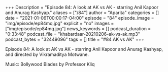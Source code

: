 +++
Description = "Episode 84: A look at AK vs AK - starring Anil Kapoor and Anurag Kashyap."
aliases = ["/84"]
author = "Aparita"
categories = []
date = "2021-01-06T00:00:17-04:00"
episode = "84"
episode_image = "img/episode/ep84mq.jpg"
explicit = "no"
images = ["img/episode/ep84mq.jpg"]
news_keywords = []
podcast_duration = "0:33:48"
podcast_file = "khabardaar-20210206-ak-vs-ak.mp3"
podcast_bytes = "32449096"
tags = []
title = "#84 AK vs AK"
+++

Episode 84: A look at AK vs AK - starring Anil Kapoor and Anurag Kashyap, and directed by Vikramaditya Motwane.

Music: Bollywood Blades by Professor Kliq